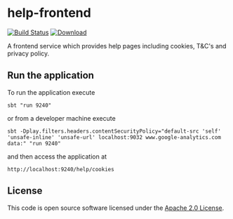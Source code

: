 help-frontend
=============

[![Build Status](https://travis-ci.org/hmrc/help-frontend.svg)](https://travis-ci.org/hmrc/help-frontend) [ ![Download](https://api.bintray.com/packages/hmrc/releases/help-frontend/images/download.svg) ](https://bintray.com/hmrc/releases/help-frontend/_latestVersion)

A frontend service which provides help pages including cookies, T&amp;C's and privacy policy.

## Run the application

To run the application execute

```
sbt "run 9240"
```
or from a developer machine execute
```
sbt -Dplay.filters.headers.contentSecurityPolicy="default-src 'self' 'unsafe-inline' 'unsafe-url' localhost:9032 www.google-analytics.com data:" "run 9240"
```

and then access the application at

```
http://localhost:9240/help/cookies
```

## License ##

This code is open source software licensed under the [Apache 2.0 License]("http://www.apache.org/licenses/LICENSE-2.0.html").

